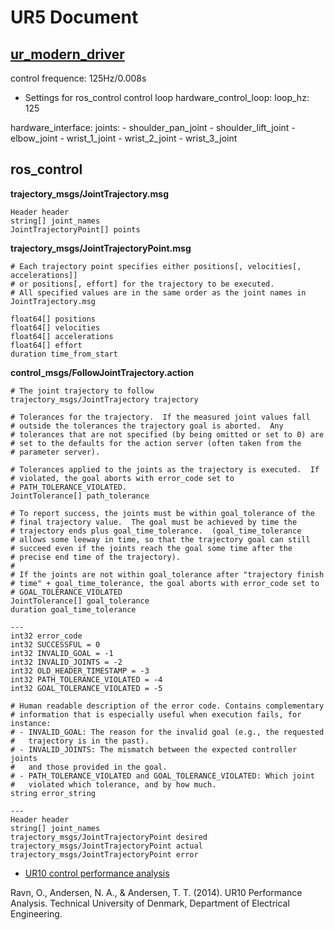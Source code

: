 # UR5 Document

## [ur_modern_driver](https://github.com/ros-industrial/ur_modern_driver)

  <arg name="servoj_time" default="0.008" />
  control frequence: 125Hz/0.008s

- Settings for ros_control control loop
hardware_control_loop:
   loop_hz: 125

hardware_interface:
   joints:
     - shoulder_pan_joint
     - shoulder_lift_joint
     - elbow_joint
     - wrist_1_joint
     - wrist_2_joint
     - wrist_3_joint

## ros_control

**trajectory_msgs/JointTrajectory.msg**
```
Header header
string[] joint_names
JointTrajectoryPoint[] points
```

**trajectory_msgs/JointTrajectoryPoint.msg**
```
# Each trajectory point specifies either positions[, velocities[, accelerations]]
# or positions[, effort] for the trajectory to be executed.
# All specified values are in the same order as the joint names in JointTrajectory.msg

float64[] positions
float64[] velocities
float64[] accelerations
float64[] effort
duration time_from_start
```

**control_msgs/FollowJointTrajectory.action**
```
# The joint trajectory to follow
trajectory_msgs/JointTrajectory trajectory

# Tolerances for the trajectory.  If the measured joint values fall
# outside the tolerances the trajectory goal is aborted.  Any
# tolerances that are not specified (by being omitted or set to 0) are
# set to the defaults for the action server (often taken from the
# parameter server).

# Tolerances applied to the joints as the trajectory is executed.  If
# violated, the goal aborts with error_code set to
# PATH_TOLERANCE_VIOLATED.
JointTolerance[] path_tolerance

# To report success, the joints must be within goal_tolerance of the
# final trajectory value.  The goal must be achieved by time the
# trajectory ends plus goal_time_tolerance.  (goal_time_tolerance
# allows some leeway in time, so that the trajectory goal can still
# succeed even if the joints reach the goal some time after the
# precise end time of the trajectory).
#
# If the joints are not within goal_tolerance after "trajectory finish
# time" + goal_time_tolerance, the goal aborts with error_code set to
# GOAL_TOLERANCE_VIOLATED
JointTolerance[] goal_tolerance
duration goal_time_tolerance

---
int32 error_code
int32 SUCCESSFUL = 0
int32 INVALID_GOAL = -1
int32 INVALID_JOINTS = -2
int32 OLD_HEADER_TIMESTAMP = -3
int32 PATH_TOLERANCE_VIOLATED = -4
int32 GOAL_TOLERANCE_VIOLATED = -5

# Human readable description of the error code. Contains complementary
# information that is especially useful when execution fails, for instance:
# - INVALID_GOAL: The reason for the invalid goal (e.g., the requested
#   trajectory is in the past).
# - INVALID_JOINTS: The mismatch between the expected controller joints
#   and those provided in the goal.
# - PATH_TOLERANCE_VIOLATED and GOAL_TOLERANCE_VIOLATED: Which joint
#   violated which tolerance, and by how much.
string error_string

---
Header header
string[] joint_names
trajectory_msgs/JointTrajectoryPoint desired
trajectory_msgs/JointTrajectoryPoint actual
trajectory_msgs/JointTrajectoryPoint error

```

- [UR10 control performance analysis](https://backend.orbit.dtu.dk/ws/portalfiles/portal/105275650/ur10_performance_analysis.pdf)

Ravn, O., Andersen, N. A., & Andersen, T. T. (2014). UR10 Performance Analysis. Technical University of
Denmark, Department of Electrical Engineering.